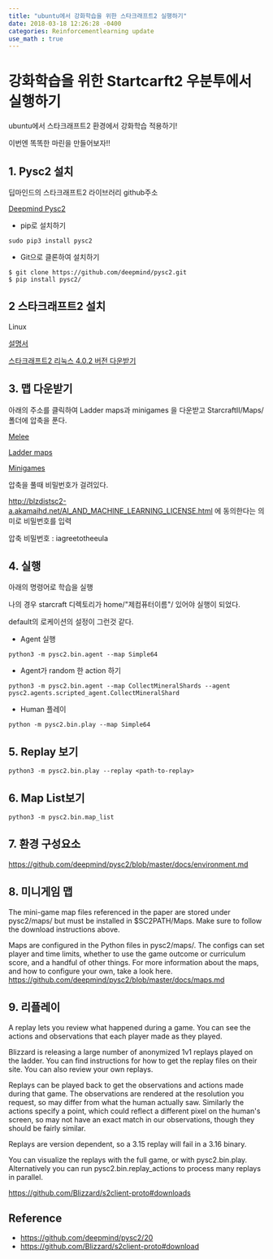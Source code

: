 ```yaml
---
title: "ubuntu에서 강화학습을 위한 스타크래프트2 실행하기"
date: 2018-03-18 12:26:28 -0400
categories: Reinforcementlearning update
use_math : true
---
```





# 강화학습을 위한 Startcarft2 우분투에서 실행하기


ubuntu에서 스타크래프트2 환경에서 강화학습 적용하기!

이번엔 똑똑한 마린을 만들어보자!!


## 1. Pysc2 설치

딥마인드의 스타크래프트2 라이브러리 github주소


[Deepmind Pysc2](https://github.com/deepmind/pysc2/)



* pip로 설치하기

`sudo pip3 install pysc2`


* Git으로 클론하여 설치하기

```
$ git clone https://github.com/deepmind/pysc2.git
$ pip install pysc2/
```


## 2 스타크래프트2 설치

Linux 

[설명서](https://github.com/Blizzard/s2client-proto#downloads)

[스타크래프트2 리눅스 4.0.2 버전 다운받기](blzdistsc2-a.akamaihd.net/Linux/SC2.4.0.2.zip)




## 3. 맵 다운받기

아래의 주소를 클릭하여 Ladder maps과 minigames 을 다운받고 StarcraftII/Maps/ 폴더에 압축을 푼다. 




[Melee](http://blzdistsc2-a.akamaihd.net/MapPacks/Melee.zip)

[Ladder maps](https://github.com/Blizzard/s2client-proto#downloads)

[Minigames](https://github.com/deepmind/pysc2/releases/download/v1.2/mini_games.zip)

압축을 풀때 비밀번호가 걸려있다. 

http://blzdistsc2-a.akamaihd.net/AI_AND_MACHINE_LEARNING_LICENSE.html 에 동의한다는 의미로 비밀번호를 입력

압축 비밀번호 : iagreetotheeula 


## 4. 실행

아래의 명령어로 학습을 실행

나의 경우 starcraft 디렉토리가 home/"제컴퓨터이름"/ 있어야 실행이 되었다. 

default의 로케이션의 설정이 그런것 같다.

* Agent 실행

`python3 -m pysc2.bin.agent --map Simple64`


* Agent가 random 한 action 하기
```
python3 -m pysc2.bin.agent --map CollectMineralShards --agent pysc2.agents.scripted_agent.CollectMineralShard
```

* Human 플레이

`python -m pysc2.bin.play --map Simple64`


## 5. Replay 보기

`python3 -m pysc2.bin.play --replay <path-to-replay>`

## 6. Map List보기

`python3 -m pysc2.bin.map_list`


## 7. 환경 구성요소

https://github.com/deepmind/pysc2/blob/master/docs/environment.md

## 8. 미니게임 맵

The mini-game map files referenced in the paper are stored under pysc2/maps/ but must be installed in $SC2PATH/Maps. Make sure to follow the download instructions above.

Maps are configured in the Python files in pysc2/maps/. The configs can set player and time limits, whether to use the game outcome or curriculum score, and a handful of other things. For more information about the maps, and how to configure your own, take a look here.
https://github.com/deepmind/pysc2/blob/master/docs/maps.md

## 9. 리플레이

A replay lets you review what happened during a game. You can see the actions and observations that each player made as they played.

Blizzard is releasing a large number of anonymized 1v1 replays played on the ladder. You can find instructions for how to get the replay files on their site. You can also review your own replays.

Replays can be played back to get the observations and actions made during that game. The observations are rendered at the resolution you request, so may differ from what the human actually saw. Similarly the actions specify a point, which could reflect a different pixel on the human's screen, so may not have an exact match in our observations, though they should be fairly similar.

Replays are version dependent, so a 3.15 replay will fail in a 3.16 binary.

You can visualize the replays with the full game, or with pysc2.bin.play. Alternatively you can run pysc2.bin.replay_actions to process many replays in parallel.


https://github.com/Blizzard/s2client-proto#downloads


## Reference 
* https://github.com/deepmind/pysc2/20
* https://github.com/Blizzard/s2client-proto#download
